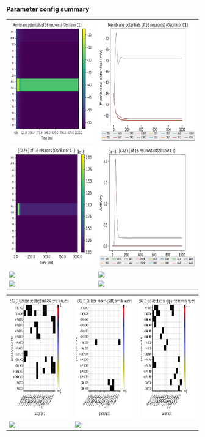 ### Parameter config summary 
<table>

<tr>
  <td><a href="neurons_C1_Oscillator.png"><img alt=" " src="neurons_C1_Oscillator.png" height="320"/></a></td>
  <td><a href="traces_neuron_Oscillator_C1.png"><img alt=" " src="traces_neuron_Oscillator_C1.png" height="320"/></a></td>
</tr>

<tr>
  <td><a href="neuron_activity_C1_Oscillator.png"><img alt=" " src="neuron_activity_C1_Oscillator.png" height="320"/></a></td>
  <td><a href="traces_neuron_activity_Oscillator_C1.png"><img alt=" " src="traces_neuron_activity_Oscillator_C1.png" height="320"/></a></td>
</tr>

<tr>
  <td><a href="muscles_C1_Oscillator.png"><img alt=" " src="muscles_C1_Oscillator.png" height="320"/></a></td>
  <td><a href="traces_muscles_Oscillator_C1.png"><img alt=" " src="traces_muscles_Oscillator_C1.png" height="320"/></a></td>
</tr>

<tr>
  <td><a href="muscle_activity_C1_Oscillator.png"><img alt=" " src="muscle_activity_C1_Oscillator.png" height="320"/></a></td>
  <td><a href="traces_muscles_activity_Oscillator_C1.png"><img alt=" " src="traces_muscles_activity_Oscillator_C1.png" height="320"/></a></td>
</tr>
</table>
<table>

<tr><td><a href="c302_C1_Oscillator_exc_to_neurons.png"><img alt=" " src="c302_C1_Oscillator_exc_to_neurons.png" height="320"/></a></td>

  <td><a href="c302_C1_Oscillator_inh_to_neurons.png"><img alt=" " src="c302_C1_Oscillator_inh_to_neurons.png" height="320"/></a></td>

  <td><a href="c302_C1_Oscillator_elec_to_neurons.png"><img alt=" " src="c302_C1_Oscillator_elec_to_neurons.png" height="320"/></a></td></tr>

<tr><td><a href="c302_C1_Oscillator_exc_to_muscles.png"><img alt=" " src="c302_C1_Oscillator_exc_to_muscles.png" height="320"/></a></td>

  <td><a href="c302_C1_Oscillator_inh_to_muscles.png"><img alt=" " src="c302_C1_Oscillator_inh_to_muscles.png" height="320"/></a></td></tr>
</table>
